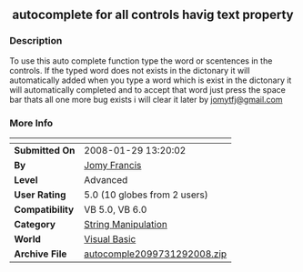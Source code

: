 ﻿<div align="center">

## autocomplete for all controls havig text property


</div>

### Description

To use this auto complete function type the word or scentences in the controls. If the typed word does not exists in the dictonary it will automatically added when you type a word which is exist in the dictonary it will automatically completed and to accept that word just press the space bar thats all one more bug exists i will clear it later                        by jomytfj@gmail.com
 
### More Info
 


<span>             |<span>
---                |---
**Submitted On**   |2008-01-29 13:20:02
**By**             |[Jomy Francis](https://github.com/Planet-Source-Code/PSCIndex/blob/master/ByAuthor/jomy-francis.md)
**Level**          |Advanced
**User Rating**    |5.0 (10 globes from 2 users)
**Compatibility**  |VB 5\.0, VB 6\.0
**Category**       |[String Manipulation](https://github.com/Planet-Source-Code/PSCIndex/blob/master/ByCategory/string-manipulation__1-5.md)
**World**          |[Visual Basic](https://github.com/Planet-Source-Code/PSCIndex/blob/master/ByWorld/visual-basic.md)
**Archive File**   |[autocomple2099731292008\.zip](https://github.com/Planet-Source-Code/jomy-francis-autocomplete-for-all-controls-havig-text-property__1-70005/archive/master.zip)








